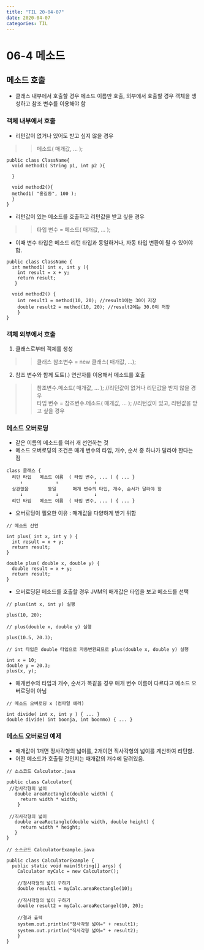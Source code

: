 ```yaml
---
title: "TIL 20-04-07"
date: 2020-04-07
categories: TIL
---
```


# 06-4 메소드
## 메소드 호출
* 클래스 내부에서 호출할 경우 메소드 이름만 호출, 외부에서 호출할 경우 객체을 생성하고 참조 변수를 이용해야 함

### 객체 내부에서 호출
* 리턴값이 없거나 있어도 받고 싶지 않을 경우  
>>메소드( 매개값, ... ); 

```
public class ClassName{
  void method1( String p1, int p2 ){
  
  }
  
  void method2(){
  method1( "홍길동", 100 );
  }
}
```

* 리턴값이 있는 메소드를 호출하고 리턴값을 받고 싶을 경우
>>타입 변수 = 메소드( 매개값, ... );
* 이때 변수 타입은 메소드 리턴 타입과 동일하거나, 자동 타입 변환이 될 수 있어야 함.
```
public class ClassName {
  int method1( int x, int y ){
    int result = x + y;
    return result;
   }
   
  void method2() {
    int result1 = method(10, 20); //result1에는 30이 저장
    double result2 = method(10, 20); //result2에는 30.0이 저장
    }
}
```

### 객체 외부에서 호출
1) 클래스로부터 객체를 생성
>>클래스 참조변수 = new 클래스( 매개값, ...);

2) 참조 변수와 함께 도트(.) 연산자를 이용해서 메소드를 호출
>>참조변수.메소드( 매개값, ... ); //리턴값이 없거나 리턴값을 받지 않을 경우  
>>타입 변수 = 참조변수.메소드( 매개값, ... ); //리턴값이 있고, 리턴값을 받고 싶을 경우

### 메소드 오버로딩
* 같은 이름의 메소드를 여러 개 선언하는 것
* 메소드 오버로딩의 조건은 매개 변수의 타입, 개수, 순서 중 하나가 달라야 한다는 점
```
class 클래스 {
  리턴 타입   메소드 이름  ( 타입 변수, ... ) { ... }
     ↑            ↑             ↑
  상관없음       동일      매개 변수의 타입, 개수, 순서가 달라야 함
     ↓            ↓             ↓
  리턴 타입   메소드 이름  ( 타입 변수, ... ) { ... }
```
* 오버로딩이 필요한 이유 : 매개값을 다양하게 받기 위함

```
// 메소드 선언

int plus( int x, int y ) {
  int result = x + y;
  return result;
}

double plus( double x, double y) {
  double result = x + y;
  return result;
}
```

* 오버로딩된 메소드를 호출할 경우 JVM의 매개값은 타입을 보고 메소드를 선택

 ```
 // plus(int x, int y) 실행
 
 plus(10, 20);
 
 // plus(double x, double y) 실행
 
 plus(10.5, 20.3);
 
 // int 타입은 double 타입으로 자동변환되므로 plus(double x, double y) 실행
 
 int x = 10;
 double y = 20.3;
 plus(x, y);
 ```
 
 * 매개변수의 타입과 개수, 순서가 똑같을 경우 매개 변수 이름이 다르다고 메소드 오버로딩이 아님
 
 ```
 // 메소드 오버로딩 x (컴파일 에러)
 
 int divide( int x, int y ) { ... }
 double divide( int boonja, int boonmo) { ... }
 ```
 
 ### 메소드 오버로딩 예제
 * 매개값이 1개면 정사각형의 넓이를, 2개이면 직사각형의 넓이를 계산하여 리턴함.  
 * 어떤 메소드가 호출될 것인지는 매개값의 개수에 달려있음.
 
 ```
 // 소스코드 Calculator.java
 
 public class Calculator{
  //정사각형의 넓이
    double areaRectangle(double width) {
      return width * width;
     }
  
  //직사각형의 넓이
    double areaRectangle(double width, double height) {
      return width * height;
    }
}
```

```
// 소스코드 CalculatorExample.java

public class CalculatorExample {
  public static void main(String[] args) {
    Calculator myCalc = new Calculator();
    
    //정사각형의 넓이 구하기
    double result1 = myCalc.areaRectangle(10);
    
    //직사각형의 넓이 구하기
    double result2 = myCalc.areaRectangel(10, 20);
    
    //결과 출력
    system.out.println("정사각형 넓이=" + result1);
    system.out.println("직사각형 넓이=" + result2);
    }
}
```
